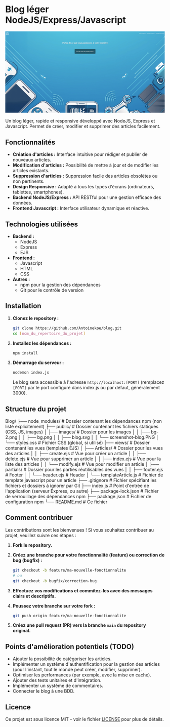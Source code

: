 # Blog léger NodeJS/Express/Javascript

[![Screenshot du blog](public/images/screenshot-blog.PNG)]()

Un blog léger, rapide et responsive développé avec NodeJS, Express et Javascript. Permet de créer, modifier et supprimer des articles facilement.

## Fonctionnalités

- **Création d'articles :** Interface intuitive pour rédiger et publier de nouveaux articles.
- **Modification d'articles :** Possibilité de mettre à jour et de modifier les articles existants.
- **Suppression d'articles :** Suppression facile des articles obsolètes ou non pertinents.
- **Design Responsive :** Adapté à tous les types d'écrans (ordinateurs, tablettes, smartphones).
- **Backend NodeJS/Express :** API RESTful pour une gestion efficace des données.
- **Frontend Javascript :** Interface utilisateur dynamique et réactive.

## Technologies utilisées

- **Backend :**
  - NodeJS
  - Express
  - EJS
- **Frontend :**
  - Javascript
  - HTML
  - CSS
- **Autres :**
  - npm pour la gestion des dépendances
  - Git pour le contrôle de version

## Installation

1.  **Clonez le repository :**

    ```bash
    git clone https://github.com/Antoinekoe/blog.git
    cd [nom_du_repertoire_du_projet]
    ```

2.  **Installez les dépendances :**

    ```bash
    npm install
    ```

3.  **Démarrage du serveur :**
    ```bash
    nodemon index.js
    ```
    Le blog sera accessible à l'adresse `http://localhost:[PORT]` (remplacez `[PORT]` par le port configuré dans index.js ou par défaut, généralement 3000).

## Structure du projet

Blog/
├── node_modules/ # Dossier contenant les dépendances npm (non listé explicitement)
├── public/ # Dossier contenant les fichiers statiques (CSS, JS, images)
│ ├── images/ # Dossier pour les images
│ │ ├── bg-2.png
│ │ ├── bg.png
│ │ ├── blog.svg
│ │ └── screenshot-blog.PNG
│ └── styles.css # Fichier CSS (global, si utilisé)
├── views/ # Dossier contenant les vues (templates EJS)
│ ├── Articles/ # Dossier pour les vues des articles
│ │ ├── create.ejs # Vue pour créer un article
│ │ ├── delete.ejs # Vue pour supprimer un article
│ │ ├── index.ejs # Vue pour la liste des articles
│ │ └── modify.ejs # Vue pour modifier un article
│ ├── partials/ # Dossier pour les parties réutilisables des vues
│ │ ├── footer.ejs # Footer
│ │ └── header.ejs # Header
│ └── templateArticle.js # Fichier de template javascript pour un article
├── .gitignore # Fichier spécifiant les fichiers et dossiers à ignorer par Git
├── index.js # Point d'entrée de l'application (serveur Express, ou autre)
├── package-lock.json # Fichier de verrouillage des dépendances npm
├── package.json # Fichier de configuration npm
└── README.md # Ce fichier

## Comment contribuer

Les contributions sont les bienvenues ! Si vous souhaitez contribuer au projet, veuillez suivre ces étapes :

1.  **Fork le repository.**
2.  **Créez une branche pour votre fonctionnalité (feature) ou correction de bug (bugfix) :**

    ```bash
    git checkout -b feature/ma-nouvelle-fonctionnalite
    # ou
    git checkout -b bugfix/correction-bug
    ```

3.  **Effectuez vos modifications et commitez-les avec des messages clairs et descriptifs.**

4.  **Poussez votre branche sur votre fork :**

    ```bash
    git push origin feature/ma-nouvelle-fonctionnalite
    ```

5.  **Créez une pull request (PR) vers la branche `main` du repository original.**

## Points d'amélioration potentiels (TODO)

- Ajouter la possibilité de catégoriser les articles.
- Implémenter un système d'authentification pour la gestion des articles (pour l'instant, tout le monde peut créer, modifier, supprimer).
- Optimiser les performances (par exemple, avec la mise en cache).
- Ajouter des tests unitaires et d'intégration.
- Implémenter un système de commentaires.
- Connecter le blog à une BDD.

## Licence

Ce projet est sous licence MIT - voir le fichier [LICENSE](LICENSE) pour plus de détails.
